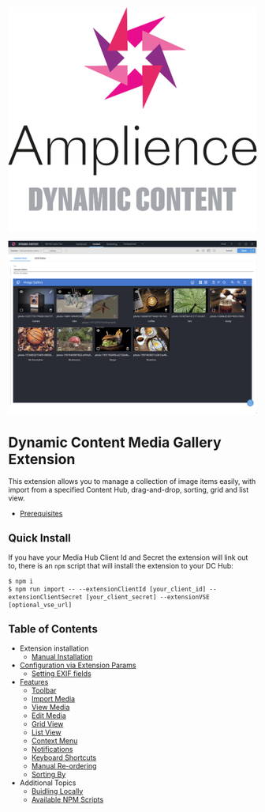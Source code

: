 [![Amplience Dynamic Content](media/header.png)](https://amplience.com/dynamic-content)

![Dynamic Content Media Gallery Extension](media/mouse-drag-and-drop.png)

# Dynamic Content Media Gallery Extension

This extension allows you to manage a collection of image items easily, with import from a specified Content Hub, drag-and-drop, sorting, grid and list view.

-   [Prerequisites](./docs/prerequisites.md)

## Quick Install

If you have your Media Hub Client Id and Secret the extension will link out to, there is an `npm` script that will install the extension to your DC Hub:

```
$ npm i
$ npm run import -- --extensionClientId [your_client_id] --extensionClientSecret [your_client_secret] --extensionVSE [optional_vse_url]
```

## Table of Contents

-   Extension installation
    -   [Manual Installation](./docs/manual-installation.md)
-   [Configuration via Extension Params](./docs/configuration.md)
    -   [Setting EXIF fields](./docs/setting-exif-fields.md)
-   [Features](./docs/features.md)
    -   [Toolbar](./docs/features.md#toolbar)
    -   [Import Media](./docs//features.md#import-media)
    -   [View Media](./docs//features.md#view-media)
    -   [Edit Media](./docs//features.md#edit-media)
    -   [Grid View](./docs//features.md#grid-view)
    -   [List View](./docs//features.md#list-view)
    -   [Context Menu](./docs//features.md#context-menu)
    -   [Notifications](./docs//features.md#notifications)
    -   [Keyboard Shortcuts](./docs//features.md#keyboard-shortcuts)
    -   [Manual Re-ordering](./docs//features.md#manual-re-ordering)
    -   [Sorting By](./docs//features.md#sorting-by)
-   Additional Topics
    -   [Buidling Locally](./docs/building-locally.md)
    -   [Available NPM Scripts](./docs/npm-scripts.md)
